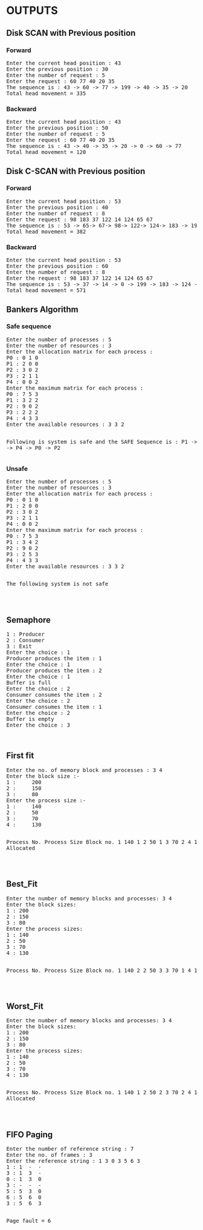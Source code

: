 <h1>OUTPUTS</h1>
<h2>Disk SCAN with Previous position</h2>
<h3>Forward</h3>
<pre>Enter the current head position : 43
Enter the previous position : 30
Enter the number of request : 5
Enter the request : 60 77 40 20 35
The sequence is : 43 -> 60 -> 77 -> 199 -> 40 -> 35 -> 20
Total head movement = 335
</pre>
<h3>Backward</h3>
<pre>Enter the current head position : 43
Enter the previous position : 50
Enter the number of request : 5
Enter the request : 60 77 40 20 35
The sequence is : 43 -> 40 -> 35 -> 20 -> 0 -> 60 -> 77
Total head movement = 120</pre>
<h2>Disk C-SCAN with Previous position</h2>
<h3>Forward</h3>
<pre>Enter the current head position : 53
Enter the previous position : 40
Enter the number of request : 8
Enter the request : 98 183 37 122 14 124 65 67
The sequence is : 53 -> 65-> 67-> 98-> 122-> 124-> 183 -> 199 -> 0-> 14-> 37
Total head movement = 382</pre>
<h3>Backward</h3>
<pre>Enter the current head position : 53
Enter the previous position : 60
Enter the number of request : 8
Enter the request : 98 183 37 122 14 124 65 67
The sequence is : 53 -> 37 -> 14 -> 0 -> 199 -> 183 -> 124 -> 122 -> 98 -> 67 -> 65
Total head movement = 571</pre>
<h2>Bankers Algorithm</h2>
<h3>Safe sequence</h3>
<pre>Enter the number of processes : 5 
Enter the number of resources : 3
Enter the allocation matrix for each process :
P0 : 0 1 0
P1 : 2 0 0
P2 : 3 0 2
P3 : 2 1 1
P4 : 0 0 2
Enter the maximum matrix for each process :
P0 : 7 5 3
P1 : 3 2 2
P2 : 9 0 2 
P3 : 2 2 2
P4 : 4 3 3
Enter the available resources : 3 3 2

Following is system is safe and the SAFE Sequence is :
P1 -&gt; P3 -&gt; P4 -&gt; P0 -&gt;  P2
</pre>
<h3>Unsafe</h3>
<pre>Enter the number of processes : 5
Enter the number of resources : 3
Enter the allocation matrix for each process :
P0 : 0 1 0
P1 : 2 0 0
P2 : 3 0 2
P3 : 2 1 1
P4 : 0 0 2
Enter the maximum matrix for each process :
P0 : 7 5 3
P1 : 3 4 2
P2 : 9 0 2
P3 : 2 5 3
P4 : 4 3 3
Enter the available resources : 3 3 2

The following system is not safe
</pre> <br>
<h2>Semaphore </h2>
<pre>1 : Producer
2 : Consumer
3 : Exit
Enter the choice : 1
Producer produces the item : 1
Enter the choice : 1
Producer produces the item : 2
Enter the choice : 1
Buffer is full
Enter the choice : 2
Consumer consumes the item : 2
Enter the choice : 2
Consumer consumes the item : 1
Enter the choice : 2
Buffer is empty
Enter the choice : 3</pre>
<br>
<h2>First fit</h2>
<pre>Enter the no. of memory block and processes : 3 4
Enter the block size :- 
1 : 	200
2 : 	150
3 : 	80
Enter the process size :- 
1 : 	140
2 : 	50
3 : 	70
4 : 	130

Process No.	Process Size	Block no.
1		140		1
2		50		1
3		70		2
4		130		Not Allocated
</pre>
<br>
<h2>Best_Fit</h2>
<pre>Enter the number of memory blocks and processes: 3 4
Enter the block sizes:
1 : 200
2 : 150
3 : 80
Enter the process sizes:
1 : 140
2 : 50
3 : 70
4 : 130

Process No.	Process Size	Block no.
1		140		2
2		50		3
3		70		1
4		130		1
</pre><br>
<h2>Worst_Fit</h2>
<pre>Enter the number of memory blocks and processes: 3 4
Enter the block sizes:
1 : 200
2 : 150
3 : 80
Enter the process sizes:
1 : 140
2 : 50
3 : 70
4 : 130

Process No.	Process Size	Block no.
1		140		1
2		50		2
3		70		2
4		130		Not Allocated
</pre><br>
<h2>FIFO Paging</h2>
<pre>Enter the number of reference string : 7
Enter the no. of frames : 3
Enter the reference string : 1 3 0 3 5 6 3
1 : 1  -  -  
3 : 1  3  -  
0 : 1  3  0  
3 : -  -  -  
5 : 5  3  0  
6 : 5  6  0  
3 : 5  6  3  

Page fault = 6
</pre>
